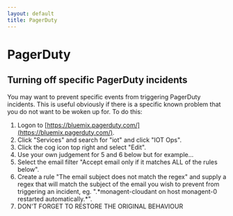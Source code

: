```yaml
---
layout: default
title: PagerDuty
---
```

# PagerDuty #

## Turning off specific PagerDuty incidents
You may want to prevent specific events from triggering PagerDuty incidents.  This is useful obviously if there is a specific known problem that you do not want to be woken up for.  To do this:

1.  Logon to [https://bluemix.pagerduty.com/](https://bluemix.pagerduty.com/).
2.  Click "Services" and search for "iot" and click "IOT Ops".
3.  Click the cog icon top right and select "Edit".
4.  Use your own judgement for 5 and 6 below but for example...
4.  Select the email filter "Accept email only if it matches ALL of the rules below".
5.  Create a rule "The email subject does not match the regex" and supply a regex that will match the subject of the email you wish to prevent from triggering an incident, eg. ".\*monagent-cloudant on host monagent-0 restarted automatically.\*".
6.  DON'T FORGET TO RESTORE THE ORIGINAL BEHAVIOUR 